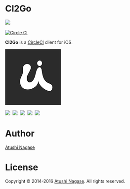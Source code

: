 CI2Go
=====

[![](http://ngs.io/images/appstore.svg)](http://bit.ly/ci2go-appstore)

[![Circle CI](https://circleci.com/gh/ngs/ci2go/tree/master.svg?style=svg&circle-token=1f0b6a414c7ad111b00900086c9d4446a6a022a9)](https://circleci.com/gh/ngs/ci2go/tree/master)

**CI2Go** is a [CircleCI] client for iOS.

![](CI2Go/Assets.xcassets/AppIcon.appiconset/Icon-60@3x.png)


![](fastlane/screenshots/en-US/1_ipad_1.pr_source.png)&nbsp;
![](fastlane/screenshots/en-US/2_ipad_2.pr_source.png)&nbsp;
![](fastlane/screenshots/en-US/3_ipad_3.pr_source.png)&nbsp;
![](fastlane/screenshots/en-US/4_ipad_4.pr_source.png)&nbsp;
![](fastlane/screenshots/en-US/5_ipad_5.pr_source.png)

Author
======

[Atushi Nagase]

License
=======

Copyright &copy; 2014-2016 [Atushi Nagase]. All rights reserved.

[Atushi Nagase]: http://ngs.io/
[CircleCI]: https://circleci.com/
